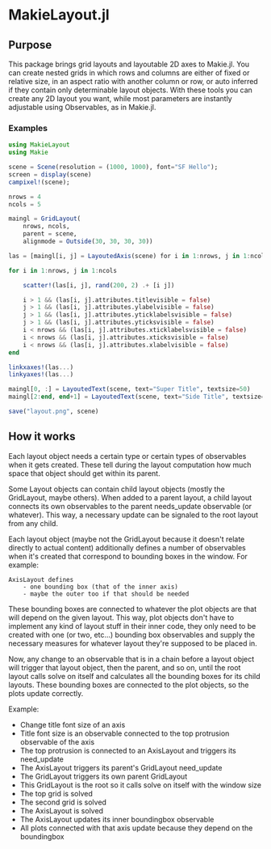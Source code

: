 # MakieLayout.jl


## Purpose

This package brings grid layouts and layoutable 2D axes to Makie.jl. You can create nested grids in which
rows and columns are either of fixed or relative size, in an aspect ratio with
another column or row, or auto inferred if they contain only determinable layout objects.
With these tools you can create any 2D layout you want, while most parameters are instantly
adjustable using Observables, as in Makie.jl.

### Examples

```julia
using MakieLayout
using Makie

scene = Scene(resolution = (1000, 1000), font="SF Hello");
screen = display(scene)
campixel!(scene);

nrows = 4
ncols = 5

maingl = GridLayout(
    nrows, ncols,
    parent = scene,
    alignmode = Outside(30, 30, 30, 30))

las = [maingl[i, j] = LayoutedAxis(scene) for i in 1:nrows, j in 1:ncols]

for i in 1:nrows, j in 1:ncols

    scatter!(las[i, j], rand(200, 2) .+ [i j])

    i > 1 && (las[i, j].attributes.titlevisible = false)
    j > 1 && (las[i, j].attributes.ylabelvisible = false)
    j > 1 && (las[i, j].attributes.yticklabelsvisible = false)
    j > 1 && (las[i, j].attributes.yticksvisible = false)
    i < nrows && (las[i, j].attributes.xticklabelsvisible = false)
    i < nrows && (las[i, j].attributes.xticksvisible = false)
    i < nrows && (las[i, j].attributes.xlabelvisible = false)
end

linkxaxes!(las...)
linkyaxes!(las...)

maingl[0, :] = LayoutedText(scene, text="Super Title", textsize=50)
maingl[2:end, end+1] = LayoutedText(scene, text="Side Title", textsize=50, rotation=-pi/2)

save("layout.png", scene)
```


## How it works

Each layout object needs a certain type or certain types of observables when
it gets created. These tell during the layout computation how much space that
object should get within its parent.

Some Layout objects can contain child layout objects (mostly the GridLayout, maybe others).
When added to a parent layout, a child layout connects its own observables to the parent
needs_update observable (or whatever).
This way, a necessary update can be signaled to the root layout from any child.

Each layout object (maybe not the GridLayout because it doesn't relate directly to actual content)
additionally defines a number of observables when it's created
that correspond to bounding boxes in the window. For example:

    AxisLayout defines
        - one bounding box (that of the inner axis)
        - maybe the outer too if that should be needed

These bounding boxes are connected to whatever the plot objects are that will
depend on the given layout. This way, plot objects don't have to implement any
kind of layout stuff in their inner code, they only need to be created with one
(or two, etc...) bounding box observables and supply the necessary measures for
whatever layout they're supposed to be placed in.

Now, any change to an observable that is in a chain before a layout object will
trigger that layout object, then the parent, and so on, until the root layout calls
solve on itself and calculates all the bounding boxes for its child layouts.
These bounding boxes are connected to the plot objects, so the plots update correctly.

Example:

- Change title font size of an axis
- Title font size is an observable connected to the top protrusion observable of the axis
- The top protrusion is connected to an AxisLayout and triggers its need_update
- The AxisLayout triggers its parent's GridLayout need_update
- The GridLayout triggers its own parent GridLayout
- This GridLayout is the root so it calls solve on itself with the window size
- The top grid is solved
- The second grid is solved
- The AxisLayout is solved
- The AxisLayout updates its inner boundingbox observable
- All plots connected with that axis update because they depend on the boundingbox
